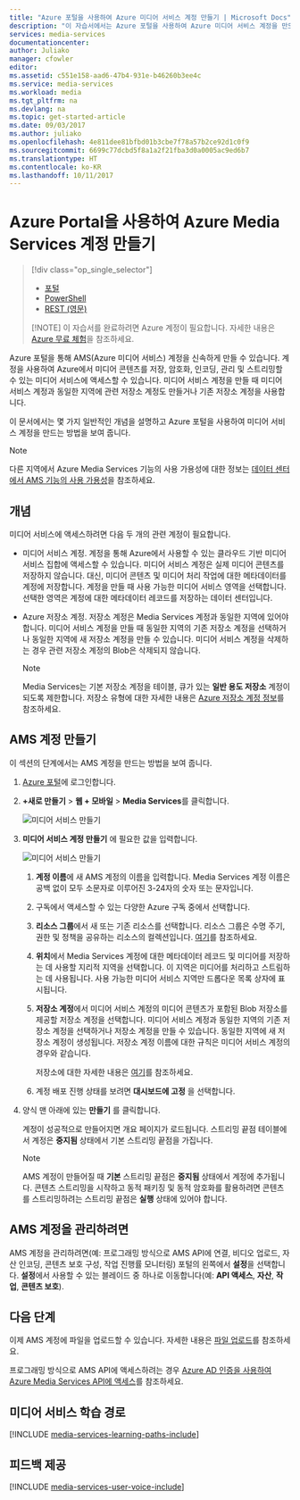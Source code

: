 ```yaml
---
title: "Azure 포털을 사용하여 Azure 미디어 서비스 계정 만들기 | Microsoft Docs"
description: "이 자습서에서는 Azure 포털을 사용하여 Azure 미디어 서비스 계정을 만드는 단계를 안내합니다."
services: media-services
documentationcenter: 
author: Juliako
manager: cfowler
editor: 
ms.assetid: c551e158-aad6-47b4-931e-b46260b3ee4c
ms.service: media-services
ms.workload: media
ms.tgt_pltfrm: na
ms.devlang: na
ms.topic: get-started-article
ms.date: 09/03/2017
ms.author: juliako
ms.openlocfilehash: 4e811dee81bfbd01b3cbe7f78a57b2ce92d1c0f9
ms.sourcegitcommit: 6699c77dcbd5f8a1a2f21fba3d0a0005ac9ed6b7
ms.translationtype: HT
ms.contentlocale: ko-KR
ms.lasthandoff: 10/11/2017
---
```

# <a name="create-an-azure-media-services-account-using-the-azure-portal"></a>Azure Portal을 사용하여 Azure Media Services 계정 만들기
> [!div class="op_single_selector"]
> * [포털](media-services-portal-create-account.md)
> * [PowerShell](media-services-manage-with-powershell.md)
> * [REST (영문)](https://docs.microsoft.com/rest/api/media/mediaservice)
> 
> [!NOTE]
> 이 자습서를 완료하려면 Azure 계정이 필요합니다. 자세한 내용은 [Azure 무료 체험](https://azure.microsoft.com/pricing/free-trial/)을 참조하세요. 
> 
> 

Azure 포털을 통해 AMS(Azure 미디어 서비스) 계정을 신속하게 만들 수 있습니다. 계정을 사용하여 Azure에서 미디어 콘텐츠를 저장, 암호화, 인코딩, 관리 및 스트리밍할 수 있는 미디어 서비스에 액세스할 수 있습니다. 미디어 서비스 계정을 만들 때 미디어 서비스 계정과 동일한 지역에 관련 저장소 계정도 만들거나 기존 저장소 계정을 사용합니다.

이 문서에서는 몇 가지 일반적인 개념을 설명하고 Azure 포털을 사용하여 미디어 서비스 계정을 만드는 방법을 보여 줍니다.

> [!NOTE]
> 다른 지역에서 Azure Media Services 기능의 사용 가용성에 대한 정보는 [데이터 센터에서 AMS 기능의 사용 가용성](scenarios-and-availability.md#availability)을 참조하세요.

## <a name="concepts"></a>개념
미디어 서비스에 액세스하려면 다음 두 개의 관련 계정이 필요합니다.

* 미디어 서비스 계정. 계정을 통해 Azure에서 사용할 수 있는 클라우드 기반 미디어 서비스 집합에 액세스할 수 있습니다. 미디어 서비스 계정은 실제 미디어 콘텐츠를 저장하지 않습니다. 대신, 미디어 콘텐츠 및 미디어 처리 작업에 대한 메타데이터를 계정에 저장합니다. 계정을 만들 때 사용 가능한 미디어 서비스 영역을 선택합니다. 선택한 영역은 계정에 대한 메타데이터 레코드를 저장하는 데이터 센터입니다.
  
* Azure 저장소 계정. 저장소 계정은 Media Services 계정과 동일한 지역에 있어야 합니다. 미디어 서비스 계정을 만들 때 동일한 지역의 기존 저장소 계정을 선택하거나 동일한 지역에 새 저장소 계정을 만들 수 있습니다. 미디어 서비스 계정을 삭제하는 경우 관련 저장소 계정의 Blob은 삭제되지 않습니다.

  > [!NOTE]
  > Media Services는 기본 저장소 계정을 테이블, 큐가 있는 **일반 용도 저장소** 계정이 되도록 제한합니다. 저장소 유형에 대한 자세한 내용은 [Azure 저장소 계정 정보](https://docs.microsoft.com/azure/storage/common/storage-create-storage-account)를 참조하세요.

## <a name="create-an-ams-account"></a>AMS 계정 만들기
이 섹션의 단계에서는 AMS 계정을 만드는 방법을 보여 줍니다.

1. [Azure 포털](https://portal.azure.com/)에 로그인합니다.
2. **+새로 만들기** > **웹 + 모바일** > **Media Services**를 클릭합니다.
   
    ![미디어 서비스 만들기](./media/media-services-create-account/media-services-new1.png)
3. **미디어 서비스 계정 만들기** 에 필요한 값을 입력합니다.
   
    ![미디어 서비스 만들기](./media/media-services-create-account/media-services-new3.png)
   
   1. **계정 이름**에 새 AMS 계정의 이름을 입력합니다. Media Services 계정 이름은 공백 없이 모두 소문자로 이루어진 3-24자의 숫자 또는 문자입니다.
   2. 구독에서 액세스할 수 있는 다양한 Azure 구독 중에서 선택합니다.
   3. **리소스 그룹**에서 새 또는 기존 리소스를 선택합니다.  리소스 그룹은 수명 주기, 권한 및 정책을 공유하는 리소스의 컬렉션입니다. [여기](../azure-resource-manager/resource-group-overview.md#resource-groups)를 참조하세요.
   4. **위치**에서 Media Services 계정에 대한 메타데이터 레코드 및 미디어를 저장하는 데 사용할 지리적 지역을 선택합니다. 이 지역은 미디어를 처리하고 스트림하는 데 사용됩니다. 사용 가능한 미디어 서비스 지역만 드롭다운 목록 상자에 표시됩니다. 
   5. **저장소 계정**에서 미디어 서비스 계정의 미디어 콘텐츠가 포함된 Blob 저장소를 제공할 저장소 계정을 선택합니다. 미디어 서비스 계정과 동일한 지역의 기존 저장소 계정을 선택하거나 저장소 계정을 만들 수 있습니다. 동일한 지역에 새 저장소 계정이 생성됩니다. 저장소 계정 이름에 대한 규칙은 미디어 서비스 계정의 경우와 같습니다.
      
       저장소에 대한 자세한 내용은 [여기](../storage/common/storage-introduction.md)를 참조하세요.
   6. 계정 배포 진행 상태를 보려면 **대시보드에 고정** 을 선택합니다.
4. 양식 맨 아래에 있는 **만들기** 를 클릭합니다.
   
    계정이 성공적으로 만들어지면 개요 페이지가 로드됩니다. 스트리밍 끝점 테이블에서 계정은 **중지됨** 상태에서 기본 스트리밍 끝점을 가집니다. 

    >[!NOTE]
    >AMS 계정이 만들어질 때 **기본** 스트리밍 끝점은 **중지됨** 상태에서 계정에 추가됩니다. 콘텐츠 스트리밍을 시작하고 동적 패키징 및 동적 암호화를 활용하려면 콘텐츠를 스트리밍하려는 스트리밍 끝점은 **실행** 상태에 있어야 합니다. 
   
## <a name="to-manage-your-ams-account"></a>AMS 계정을 관리하려면

AMS 계정을 관리하려면(예: 프로그래밍 방식으로 AMS API에 연결, 비디오 업로드, 자산 인코딩, 콘텐츠 보호 구성, 작업 진행률 모니터링) 포털의 왼쪽에서 **설정**을 선택합니다. **설정**에서 사용할 수 있는 블레이드 중 하나로 이동합니다(예: **API 액세스**, **자산**, **작업**, **콘텐츠 보호**).


## <a name="next-steps"></a>다음 단계

이제 AMS 계정에 파일을 업로드할 수 있습니다. 자세한 내용은 [파일 업로드](media-services-portal-upload-files.md)를 참조하세요.

프로그래밍 방식으로 AMS API에 액세스하려는 경우 [Azure AD 인증을 사용하여 Azure Media Services API에 액세스](media-services-use-aad-auth-to-access-ams-api.md)를 참조하세요.

## <a name="media-services-learning-paths"></a>미디어 서비스 학습 경로
[!INCLUDE [media-services-learning-paths-include](../../includes/media-services-learning-paths-include.md)]

## <a name="provide-feedback"></a>피드백 제공
[!INCLUDE [media-services-user-voice-include](../../includes/media-services-user-voice-include.md)]

